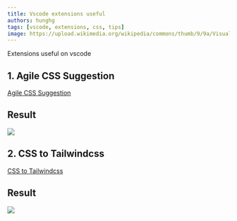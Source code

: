 ```yaml
---
title: Vscode extensions useful
authors: hunghg
tags: [vscode, extensions, css, tips]
image: https://upload.wikimedia.org/wikipedia/commons/thumb/9/9a/Visual_Studio_Code_1.35_icon.svg/1200px-Visual_Studio_Code_1.35_icon.svg.png
---
```


Extensions useful on vscode

<!--truncate-->

## 1. Agile CSS Suggestion

[Agile CSS Suggestion](https://marketplace.visualstudio.com/items?itemName=AgileCssSuggestion.agile-css-suggestion)

## Result

![](https://res.cloudinary.com/hunghg255/image/upload/v1682245314/agile-css-suggestion_jxh0ys.png)

## 2. CSS to Tailwindcss

[CSS to Tailwindcss](https://marketplace.visualstudio.com/items?itemName=hunghg255.css-2-tailwindcss)

## Result

![](https://res.cloudinary.com/hunghg255/image/upload/v1685594372/css2tailwindcss-demo_lzpyfi.gif)
